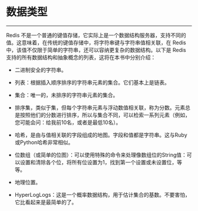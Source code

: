 # 数据类型

---

Redis 不是一个普通的键值存储，它实际上是一个数据结构服务器，支持不同的值。这意味着，在传统的键值存储中，将字符串键与字符串值相关联，在 Redis 中，该值不仅限于简单的字符串，还可以容纳更复杂的数据结构。以下是 Redis 支持的所有数据结构和抽象概念的列表，这将在本书中分别介绍：

* 二进制安全的字符串。

* 列表：根据插入顺序排序的字符串元素的集合。它们基本上是链表。

* 集合：唯一的，未排序的字符串元素的集合。

* 排序集，类似于集，但每个字符串元素与浮动数值相关联，称为分数。元素总是按照他们的分数进行排序，所以与集合不同，可以检索一系列元素（例如，您可能会问：给我前10名，或者是最低10名）。

* 哈希，是由与值相关联的字段组成的地图。字段和值都是字符串。这与Ruby或Python哈希非常相似。

* 位数组（或简单的位图）：可以使用特殊的命令来处理像数组位的String值：可以设置和清除各个位，将所有位设置为1，找到第一个设置或未设置位，等等。

* 地理位置。

* HyperLogLogs：这是一个概率数据结构，用于估计集合的基数。不要害怕，它比看起来是最简单的了。



